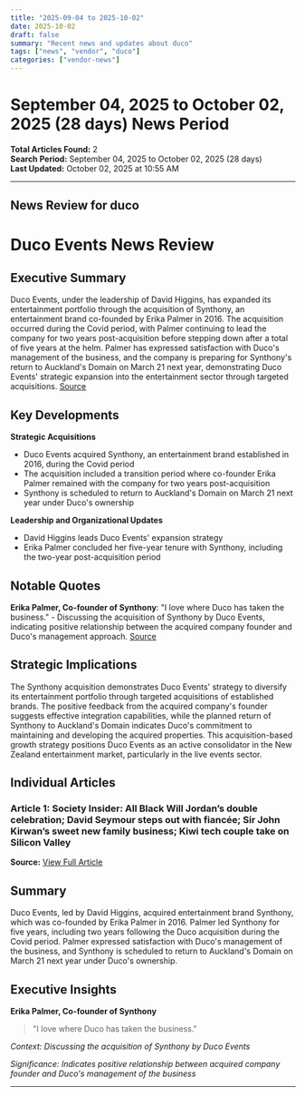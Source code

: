 ```yaml
---
title: "2025-09-04 to 2025-10-02"
date: 2025-10-02
draft: false
summary: "Recent news and updates about duco"
tags: ["news", "vendor", "duco"]
categories: ["vendor-news"]
---
```


# September 04, 2025 to October 02, 2025 (28 days) News Period 

**Total Articles Found:** 2  
**Search Period:** September 04, 2025 to October 02, 2025 (28 days)  
**Last Updated:** October 02, 2025 at 10:55 AM

---

## News Review for duco

# Duco Events News Review

## Executive Summary

Duco Events, under the leadership of David Higgins, has expanded its entertainment portfolio through the acquisition of Synthony, an entertainment brand co-founded by Erika Palmer in 2016. The acquisition occurred during the Covid period, with Palmer continuing to lead the company for two years post-acquisition before stepping down after a total of five years at the helm. Palmer has expressed satisfaction with Duco's management of the business, and the company is preparing for Synthony's return to Auckland's Domain on March 21 next year, demonstrating Duco Events' strategic expansion into the entertainment sector through targeted acquisitions. [Source](https://www.nzherald.co.nz/lifestyle/society-insider-all-black-will-jordans-double-celebration-david-seymour-steps-out-with-fiancee-sir-john-kirwans-sweet-new-family-business-kiwi-tech-couple-take-on-silicon-valley/OG4KKIOWJVFQLPJZCIFZ46TUQQ/)

## Key Developments

**Strategic Acquisitions**
- Duco Events acquired Synthony, an entertainment brand established in 2016, during the Covid period
- The acquisition included a transition period where co-founder Erika Palmer remained with the company for two years post-acquisition
- Synthony is scheduled to return to Auckland's Domain on March 21 next year under Duco's ownership

**Leadership and Organizational Updates**
- David Higgins leads Duco Events' expansion strategy
- Erika Palmer concluded her five-year tenure with Synthony, including the two-year post-acquisition period

## Notable Quotes

**Erika Palmer, Co-founder of Synthony**: "I love where Duco has taken the business." - Discussing the acquisition of Synthony by Duco Events, indicating positive relationship between the acquired company founder and Duco's management approach. [Source](https://www.nzherald.co.nz/lifestyle/society-insider-all-black-will-jordans-double-celebration-david-seymour-steps-out-with-fiancee-sir-john-kirwans-sweet-new-family-business-kiwi-tech-couple-take-on-silicon-valley/OG4KKIOWJVFQLPJZCIFZ46TUQQ/)

## Strategic Implications

The Synthony acquisition demonstrates Duco Events' strategy to diversify its entertainment portfolio through targeted acquisitions of established brands. The positive feedback from the acquired company's founder suggests effective integration capabilities, while the planned return of Synthony to Auckland's Domain indicates Duco's commitment to maintaining and developing the acquired properties. This acquisition-based growth strategy positions Duco Events as an active consolidator in the New Zealand entertainment market, particularly in the live events sector.

## Individual Articles

### Article 1: Society Insider: All Black Will Jordan’s double celebration; David Seymour steps out with fiancée; Sir John Kirwan’s sweet new family business; Kiwi tech couple take on Silicon Valley

**Source:** [View Full Article](https://www.nzherald.co.nz/lifestyle/society-insider-all-black-will-jordans-double-celebration-david-seymour-steps-out-with-fiancee-sir-john-kirwans-sweet-new-family-business-kiwi-tech-couple-take-on-silicon-valley/OG4KKIOWJVFQLPJZCIFZ46TUQQ/)

## Summary

Duco Events, led by David Higgins, acquired entertainment brand Synthony, which was co-founded by Erika Palmer in 2016. Palmer led Synthony for five years, including two years following the Duco acquisition during the Covid period. Palmer expressed satisfaction with Duco's management of the business, and Synthony is scheduled to return to Auckland's Domain on March 21 next year under Duco's ownership.

## Executive Insights

**Erika Palmer, Co-founder of Synthony**

> "I love where Duco has taken the business."

*Context: Discussing the acquisition of Synthony by Duco Events*

*Significance: Indicates positive relationship between acquired company founder and Duco's management of the business*





---


